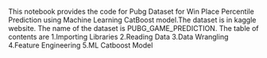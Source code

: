 This notebook provides the code for Pubg Dataset for Win Place Percentile Prediction using Machine Learning CatBoost model.The dataset is in kaggle website.
The name of the dataset is PUBG_GAME_PREDICTION.
The table of contents are
1.Importing Libraries
2.Reading Data
3.Data Wrangling
4.Feature Engineering
5.ML Catboost Model
